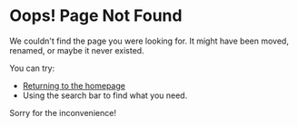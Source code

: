 # Oops! Page Not Found

We couldn't find the page you were looking for. It might have been moved, renamed, or maybe it never existed.

You can try:
- [Returning to the homepage](home.md)
- Using the search bar to find what you need.

Sorry for the inconvenience!